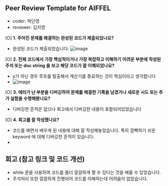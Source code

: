 
## Peer Review Template for AIFFEL ##

- coder: 박단영
- reviewer: 김지영

[O] **1. 주어진 문제를 해결하는 완성된 코드가 제출되었나요?**

- 완성된 코드가 제출되었습니다.
  ![image](https://github.com/user-attachments/assets/cbb416ff-dfed-4a14-bc63-bfeaaea57302)



[O] **2. 전체 코드에서 가장 핵심적이거나 가장 복잡하고 이해하기 어려운 부분에 작성된 주석 또는 doc string 을 보고 해당 코드가 잘 이해되었나요?**

- y가 아닌 경우 루프를 탈출해서 계산기를 종료하는 것이 핵심이라고 생각합니다
- ![image](https://github.com/user-attachments/assets/df1cb038-8b53-4374-a03c-e0ddbe6ea596)


[O] **3. 에러가 난 부분을 디버깅하여 문제를 해결한 기록을 남겼거나 새로운 시도 또는 추가 실험을 수행해봤나요?** 

- 디버깅한 흔적은 없으나 회고에서 디버깅한 내용이 포함되어있었습니다 

[O] **4. 회고를 잘 작성했나요?**

- 코드를 짜면서 배우게 된 내용에 대해 잘 작성해놓았습니다. 특히 깜빡하기 쉬운 keyword 에 대해 디버깅한 흔적이 있습니다.
- 

## 회고 (참고 링크 및 코드 개선)

- while 문을 사용하여 코드를 좀더 깔끔하게 짤 수 있다는 것을 배울 수 있었습니다.
- 주석처리 또한 깔끔하게 진행되어 코드를 이해하는데 어려움이 없었습니다. 


